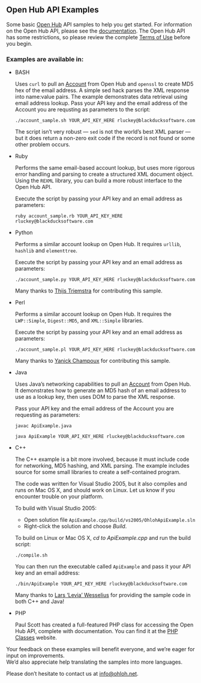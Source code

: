 ## Open Hub API Examples #
Some basic [Open Hub](https://www.openhub.net) API samples to help you get started. For information on the Open Hub API, please see the [documentation](/README.md). The Open Hub API has some restrictions, so please review the complete [Terms of Use](http://blog.openhub.net/terms-2) before you begin.

### Examples are available in: ###
* BASH

  Uses `curl` to pull an [Account](/reference/account.md) from Open Hub and `openssl` to create MD5 hex of the email address. A simple sed hack parses the XML response into name:value pairs. The example demonstrates data retrieval using email address lookup. Pass your API key and the email address of the Account you are requsting as parameters to the script:

  `./account_sample.sh YOUR_API_KEY_HERE rluckey@blackducksoftware.com`

  The script isn’t very robust — `sed` is not the world’s best XML parser — but it does return a non-zero exit code if the record is not found or some other problem occurs.

* Ruby

  Performs the same email-based account lookup, but uses more rigorous error handling and parsing to create a structured XML document object. Using the `REXML` library, you can build a more robust interface to the Open Hub API.

  Execute the script by passing your API key and an email address as parameters:

  `ruby account_sample.rb YOUR_API_KEY_HERE rluckey@blackducksoftware.com`

* Python

  Performs a similar account lookup on Open Hub. It requires `urllib`, `hashlib` and `elementtree`.

  Execute the script by passing your API key and an email address as parameters:

  `./account_sample.py YOUR_API_KEY_HERE rluckey@blackducksoftware.com`

  Many thanks to [Thijs Triemstra](https://www.openhub.net/accounts/3953) for contributing this sample.

* Perl

  Performs a similar account lookup on Open Hub. It requires the `LWP::Simple`, `Digest::MD5`, and `XML::Simple` libraries.

  Execute the script by passing your API key and an email address as parameters:

  `./account_sample.pl YOUR_API_KEY_HERE rluckey@blackducksoftware.com`

  Many thanks to [Yanick Champoux](https://www.openhub.net/accounts/12933) for contributing this sample.

* Java

  Uses Java’s networking capabilities to pull an [Account](/reference/account.md) from Open Hub. It demonstrates how to generate an MD5 hash of an email address to use as a lookup key, then uses DOM to parse the XML response.

  Pass your API key and the email address of the Account you are requesting as parameters:

  `javac ApiExample.java`

  `java ApiExample YOUR_API_KEY_HERE rluckey@blackducksoftware.com`

* C++

  The C++ example is a bit more involved, because it must include code for networking, MD5 hashing, and XML parsing. The example includes source for some small libraries to create a self-contained program.

  The code was written for Visual Studio 2005, but it also compiles and runs on Mac OS X, and should work on Linux. Let us know if you encounter trouble on your platform.

  To build with Visual Studio 2005:
  * Open solution file `ApiExample.cpp/build/vs2005/OhlohApiExample.sln`
  * Right-click the solution and choose *Build*.

  To build on Linux or Mac OS X, *cd to ApiExample.cpp* and run the build script:

  `./compile.sh`

  You can then run the executable called `ApiExample` and pass it your API key and an email address:

  `./bin/ApiExample YOUR_API_KEY_HERE rluckey@blackducksoftware.com`

  Many thanks to [Lars ‘Levia’ Wesselius](https://www.openhub.net/accounts/739) for providing the sample code in both C++ and Java!

* PHP

  Paul Scott has created a full-featured PHP class for accessing the Open Hub API, complete with documentation. You can find it at the [PHP Classes](http://www.phpclasses.org/browse/package/4261.html) website.


Your feedback on these examples will benefit everyone, and we’re eager for input on improvements.   
We’d also appreciate help translating the samples into more languages.

Please don’t hesitate to contact us at info@ohloh.net.
